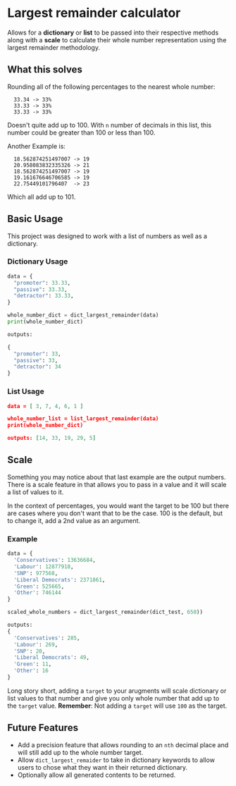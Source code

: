 # Largest remainder calculator

Allows for a **dictionary** or **list** to be passed into their respective methods along with a **scale** to calculate their whole number representation using the largest remainder methodology. 

## What this solves
Rounding all of the following percentages to the nearest whole number:
```
  33.34 -> 33%
  33.33 -> 33%
  33.33 -> 33%
```
Doesn't quite add up to 100. With `n` number of decimals in this list, this number could be greater than 100 or less than 100.

Another Example is:
```
  18.562874251497007 -> 19
  20.958083832335326 -> 21
  18.562874251497007 -> 19
  19.161676646706585 -> 19
  22.75449101796407  -> 23
```
Which all add up to 101. 

## Basic Usage
This project was designed to work with a list of numbers as well as a dictionary.

### Dictionary Usage
```python
data = {
  "promoter": 33.33,
  "passive": 33.33,
  "detractor": 33.33,
}

whole_number_dict = dict_largest_remainder(data)
print(whole_number_dict)

outputs:

{
  "promoter": 33,
  "passive": 33,
  "detractor": 34
}
```


### List Usage

```json
data = [ 3, 7, 4, 6, 1 ]

whole_number_list = list_largest_remainder(data)
print(whole_number_dict)

outputs: [14, 33, 19, 29, 5]
```


## Scale
Something you may notice about that last example are the output numbers. There is a scale feature in that allows you to pass in a value and it will scale a list of values to it. 

In the context of percentages, you would want the target to be 100 but there are cases where you don't want that to be the case. 100 is the default, but to change it, add a 2nd value as an argument.

### Example
```python 
data = {
  'Conservatives': 13636684,
  'Labour': 12877918,
  'SNP': 977568,
  'Liberal Democrats': 2371861,
  'Green': 525665,
  'Other': 746144
}

scaled_whole_numbers = dict_largest_remainder(dict_test, 650))

outputs:
{
  'Conservatives': 285,
  'Labour': 269,
  'SNP': 20,
  'Liberal Democrats': 49,
  'Green': 11,
  'Other': 16
}
```

Long story short, adding a `target` to your arugments will scale dictionary or list values to that number and give you only whole number that add up to the `target` value. **Remember**: Not adding a `target` will use `100` as the target.  

## Future Features
- Add a precision feature that allows rounding to an `nth` decimal place and will still add up to the whole number target.
- Allow `dict_largest_remaider` to take in dictionary keywords to allow users to chose what they want in their returned dictionary.
- Optionally allow all generated contents to be returned.